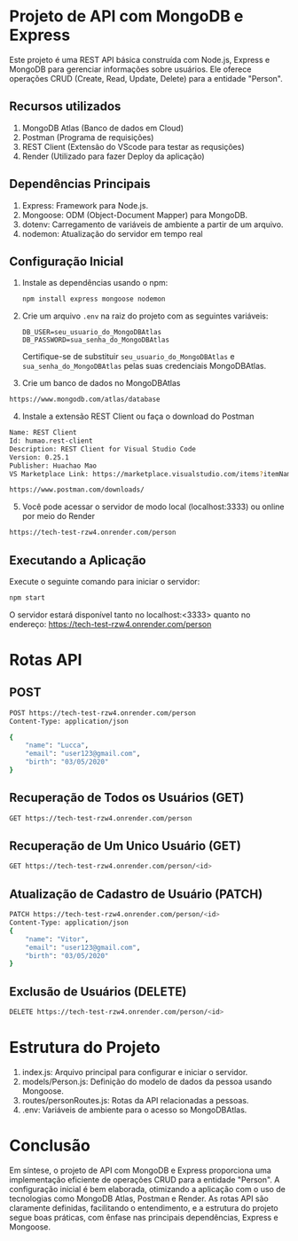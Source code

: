 # Projeto de API com MongoDB e Express

Este projeto é uma REST API básica construída com Node.js, Express e MongoDB para gerenciar informações sobre usuários. Ele oferece operações CRUD (Create, Read, Update, Delete) para a entidade "Person".

## Recursos utilizados

1. MongoDB Atlas (Banco de dados em Cloud)
2. Postman (Programa de requisições)
3. REST Client (Extensão do VScode para testar as requsições)
4. Render (Utilizado para fazer Deploy da aplicação)

## Dependências Principais

1. Express: Framework para Node.js.
2. Mongoose: ODM (Object-Document Mapper) para MongoDB.
3. dotenv: Carregamento de variáveis de ambiente a partir de um arquivo.
4. nodemon: Atualização do servidor em tempo real


## Configuração Inicial

1. Instale as dependências usando o npm:

    ```bash
    npm install express mongoose nodemon 
    ```

2. Crie um arquivo `.env` na raiz do projeto com as seguintes variáveis:

    ```dotenv
    DB_USER=seu_usuario_do_MongoDBAtlas
    DB_PASSWORD=sua_senha_do_MongoDBAtlas
    ```

    Certifique-se de substituir `seu_usuario_do_MongoDBAtlas` e `sua_senha_do_MongoDBAtlas` pelas suas credenciais MongoDBAtlas.

3. Crie um banco de dados no MongoDBAtlas
```bash
https://www.mongodb.com/atlas/database
```

4. Instale a extensão REST Client ou faça o download do Postman

```bash
Name: REST Client
Id: humao.rest-client
Description: REST Client for Visual Studio Code
Version: 0.25.1
Publisher: Huachao Mao
VS Marketplace Link: https://marketplace.visualstudio.com/items?itemName=humao.rest-client
```

```bash
https://www.postman.com/downloads/
```

5. Você pode acessar o servidor de modo local (localhost:3333) ou online por meio do Render

```bash
https://tech-test-rzw4.onrender.com/person
```

## Executando a Aplicação

Execute o seguinte comando para iniciar o servidor:

```bash
npm start
```
O servidor estará disponível tanto no localhost:<3333> quanto no endereço: https://tech-test-rzw4.onrender.com/person

# Rotas API
## POST

```bash
POST https://tech-test-rzw4.onrender.com/person
Content-Type: application/json

{
    "name": "Lucca",
    "email": "user123@gmail.com",
    "birth": "03/05/2020"
}

```
## Recuperação de Todos os Usuários (GET)

```bash
GET https://tech-test-rzw4.onrender.com/person
```
## Recuperação de Um Unico Usuário (GET)

```bash
GET https://tech-test-rzw4.onrender.com/person/<id>
```

## Atualização de Cadastro de Usuário (PATCH)

```bash
PATCH https://tech-test-rzw4.onrender.com/person/<id>
Content-Type: application/json
{
    "name": "Vitor",
    "email": "user123@gmail.com",
    "birth": "03/05/2020"
}
```
## Exclusão de Usuários (DELETE)

```bash
DELETE https://tech-test-rzw4.onrender.com/person/<id>
```

# Estrutura do Projeto

1. index.js: Arquivo principal para configurar e iniciar o servidor.
2. models/Person.js: Definição do modelo de dados da pessoa usando Mongoose.
3. routes/personRoutes.js: Rotas da API relacionadas a pessoas.
4. .env: Variáveis de ambiente para o acesso so MongoDBAtlas.

# Conclusão

Em síntese, o projeto de API com MongoDB e Express proporciona uma implementação eficiente de operações CRUD para a entidade "Person". A configuração inicial é bem elaborada, otimizando a aplicação com o uso de tecnologias como MongoDB Atlas, Postman e Render. As rotas API são claramente definidas, facilitando o entendimento, e a estrutura do projeto segue boas práticas, com ênfase nas principais dependências, Express e Mongoose.






